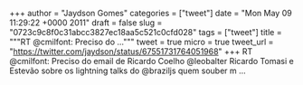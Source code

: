 
+++
author = "Jaydson Gomes"
categories = ["tweet"]
date = "Mon May 09 11:29:22 +0000 2011"
draft = false
slug = "0723c9c8f0c31abcc3827ec18aa5c521c0cfd028"
tags = ["tweet"]
title = """RT @cmilfont: Preciso do ..."""
tweet = true
micro = true
tweet_url = "https://twitter.com/jaydson/status/67551731764051968"
+++
RT @cmilfont: Preciso do email de Ricardo Coelho @leobalter Ricardo Tomasi e Estevão sobre os lightning talks do @braziljs quem souber m ...
